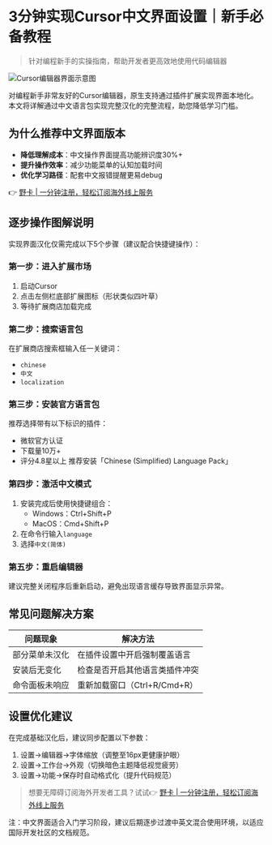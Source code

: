# 3分钟实现Cursor中文界面设置｜新手必备教程

> 针对编程新手的实操指南，帮助开发者更高效地使用代码编辑器

![Cursor编辑器界面示意图](https://bbtdd.com/wp-content/uploads/img/4797178141.webp)

对编程新手非常友好的Cursor编辑器，原生支持通过插件扩展实现界面本地化。本文将详解通过中文语言包实现完整汉化的完整流程，助您降低学习门槛。

## 为什么推荐中文界面版本
- **降低理解成本**：中文操作界面提高功能辨识度30%+
- **提升操作效率**：减少功能菜单的认知加载时间
- **优化学习路径**：配套中文报错提醒更易debug

👉 [野卡 | 一分钟注册，轻松订阅海外线上服务](https://bbtdd.com/yeka)

## 逐步操作图解说明
实现界面汉化仅需完成以下5个步骤（建议配合快捷键操作）：

### 第一步：进入扩展市场
1. 启动Cursor
2. 点击左侧栏底部扩展图标（形状类似四叶草）
3. 等待扩展商店加载完成

### 第二步：搜索语言包
在扩展商店搜索框输入任一关键词：
- `chinese`
- `中文`
- `localization`

### 第三步：安装官方语言包
推荐选择带有以下标识的插件：
- 微软官方认证
- 下载量10万+
- 评分4.8星以上
推荐安装「Chinese (Simplified) Language Pack」

### 第四步：激活中文模式
1. 安装完成后使用快捷键组合：
   - Windows：Ctrl+Shift+P
   - MacOS：Cmd+Shift+P
2. 在命令行输入`language`
3. 选择`中文(简体)`

### 第五步：重启编辑器
建议完整关闭程序后重新启动，避免出现语言缓存导致界面显示异常。

## 常见问题解决方案
| 问题现象 | 解决方法 |
|---------|----------|
| 部分菜单未汉化 | 在插件设置中开启强制覆盖语言 |
| 安装后无变化 | 检查是否开启其他语言类插件冲突 |
| 命令面板未响应 | 重新加载窗口（Ctrl+R/Cmd+R） |

## 设置优化建议
在完成基础汉化后，建议同步配置以下参数：
1. 设置->编辑器->字体缩放（调整至16px更健康护眼）
2. 设置->工作台->外观（切换暗色主题降低视觉疲劳）
3. 设置->功能->保存时自动格式化（提升代码规范）

> 想要无障碍订阅海外开发者工具？试试👉 [野卡 | 一分钟注册，轻松订阅海外线上服务](https://bbtdd.com/yeka)

注：中文界面适合入门学习阶段，建议后期逐步过渡中英文混合使用环境，以适应国际开发社区的文档规范。